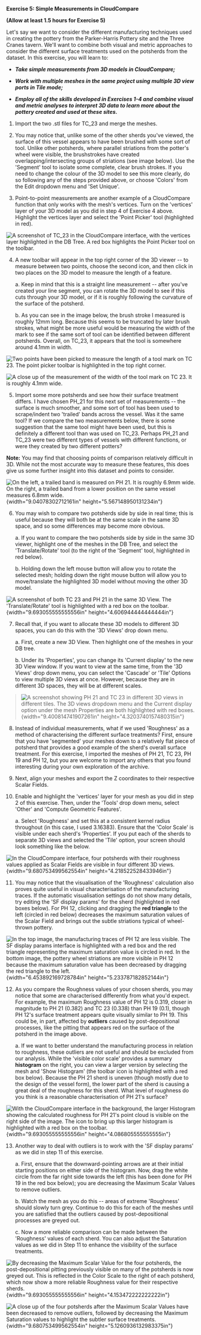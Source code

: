 **Exercise 5: Simple Measurements in CloudCompare**

**(Allow at least 1.5 hours for Exercise 5)**

Let's say we want to consider the different manufacturing techniques
used in creating the pottery from the Parker-Harris Pottery site and the
Three Cranes tavern. We'll want to combine both visual and metric
approaches to consider the different surface treatments used on the
potsherds from the dataset. In this exercise, you will learn to:

-   ***Take simple measurements from 3D models in CloudCompare;***

-   ***Work with multiple meshes in the same project using multiple 3D
    view ports in Tile mode;***

-   ***Employ all of the skills developed in Exercises 1-4 and combine
    visual and metric analyses to interpret 3D data to learn more about
    the pottery created and used at these sites.***

1.  Import the two .stl files for TC_23 and merge the meshes.

2.  You may notice that, unlike some of the other sherds you've viewed,
    the surface of this vessel appears to have been brushed with some
    sort of tool. Unlike other potsherds, where parallel striations from
    the potter's wheel were visible, the brushstrokes have created
    overlapping/intersecting groups of striations (see image below). Use
    the 'Segment' tool to isolate some complete, clear brush strokes. If
    you need to change the colour of the 3D model to see this more
    clearly, do so following any of the steps provided above, or choose
    'Colors' from the Edit dropdown menu and 'Set Unique'.

3.  Point-to-point measurements are another example of a CloudCompare
    function that only works with the mesh's vertices. Turn on the
    'vertices' layer of your 3D model as you did in step 4 of Exercise 4
    above. Highlight the vertices layer and select the 'Point Picker'
    tool (highlighted in red).

![A screenshot of TC_23 in the CloudCompare interface, with the vertices
layer highlighted in the DB Tree. A red box highlights the Point Picker
tool on the toolbar.](https://user-images.githubusercontent.com/67739490/94291971-3af9b300-ff54-11ea-9f26-7801acad60fb.png)

4.  A new toolbar will appear in the top right corner of the 3D viewer
    -- to measure between two points, choose the second icon, and then
    click in two places on the 3D model to measure the length of a
    feature.

    a.  Keep in mind that this is a straight line measurement -- after
        you've created your line segment, you can rotate the 3D model to
        see if this cuts through your 3D model, or if it is roughly
        following the curvature of the surface of the potsherd.

    b.  As you can see in the image below, the brush stroke I measured
        is roughly 12mm long. Because this seems to be truncated by
        later brush strokes, what might be more useful would be
        measuring the width of the mark to see if the same sort of tool
        can be identified between different potsherds. Overall, on
        TC_23, it appears that the tool is somewhere around 4.1mm in
        width.

![Two points have been picked to measure the length of a tool mark on TC
23. The point picker toolbar is highlighted in the top right
corner.](https://user-images.githubusercontent.com/67739490/94292047-5795eb00-ff54-11ea-80db-0232a575a845.png)

![A close up of the measurement of the width of the tool mark on TC 23.
It is roughly 4.1mm wide.](https://user-images.githubusercontent.com/67739490/94292112-6e3c4200-ff54-11ea-855e-38a70bef4df9.png)

5.  Import some more potsherds and see how their surface treatment
    differs. I have chosen PH_21 for this next set of measurements --
    the surface is much smoother, and some sort of tool has been used to
    scrape/indent two 'trailed' bands across the vessel. Was it the same
    tool? If we compare the two measurements below, there is some
    suggestion that the same tool might have been used, but this is
    definitely a different tool than was used on TC_23. Perhaps PH_21
    and TC_23 were two different types of vessels with different
    functions, or were they created by two different potters?

**Note:** You may find that choosing points of comparison relatively
difficult in 3D. While not the most accurate way to measure these
features, this does give us some further insight into this dataset and
points to consider.

![On the left, a trailed band is measured on PH 21. It is roughly 6.9mm
wide. On the right, a trailed band from a lower position on the same
vessel measures 6.8mm
wide.](media/image4.png){width="9.04078302712161in"
height="5.567148950131234in"}

6.  You may wish to compare two potsherds side by side in real time;
    this is useful because they will both be at the same scale in the
    same 3D space, and so some differences may become more obvious.

    a.  If you want to compare the two potsherds side by side in the
        same 3D viewer, highlight one of the meshes in the DB Tree, and
        select the 'Translate/Rotate' tool (to the right of the
        'Segment' tool, highlighted in red below).

    b.  Holding down the left mouse button will allow you to rotate the
        selected mesh; holding down the right mouse button will allow
        you to move/translate the highlighted 3D model without moving
        the other 3D model.

![A screenshot of both TC 23 and PH 21 in the same 3D View. The
\'Translate/Rotate\' tool is highlighted with a red box on the
toolbar.](media/image5.png){width="9.693055555555556in"
height="4.606944444444444in"}

7.  Recall that, if you want to allocate these 3D models to different 3D
    spaces, you can do this with the '3D Views' drop down menu.

    a.  First, create a new 3D View. Then highlight one of the meshes in
        your DB tree.

    b.  Under its 'Properties', you can change its 'Current display' to
        the new 3D View window. If you want to view at the same time,
        from the '3D Views' drop down menu, you can select the 'Cascade'
        or 'Tile' Options to view multiple 3D views at once. However,
        because they are in different 3D spaces, they will be at
        different scales.

> ![A screenshot showing PH 21 and TC 23 in different 3D views in
> different tiles. The 3D views dropdown menu and the Current display
> option under the mesh Properties are both highlighted with red
> boxes.](media/image6.png){width="9.400814741907261in"
> height="4.3203740157480315in"}

8.  Instead of individual measurements, what if we used 'Roughness' as a
    method of characterising the different surface treatments? First,
    ensure that you have 'segmented' your meshes down to a relatively
    flat piece of potsherd that provides a good example of the sherd's
    overall surface treatment. For this exercise, I imported the meshes
    of PH 21, TC 23, PH 19 and PH 12, but you are welcome to import any
    others that you found interesting during your own exploration of the
    archive.

9.  Next, align your meshes and export the Z coordinates to their
    respective Scalar Fields.

10. Enable and highlight the 'vertices' layer for your mesh as you did
    in step 2 of this exercise. Then, under the 'Tools' drop down menu,
    select 'Other' and 'Compute Geometric Features'.

    a.  Select 'Roughness' and set this at a consistent kernel radius
        throughout (in this case, I used 3.16383). Ensure that the
        'Color Scale' is visible under each sherd's 'Properties'. If you
        put each of the sherds to separate 3D views and selected the
        'Tile' option, your screen should look something like the below.

![In the CloudCompare interface, four potsherds with their roughness
values applied as Scalar Fields are visible in four different 3D
views.](media/image7.png){width="9.680753499562554in"
height="4.218522528433946in"}

11. You may notice that the visualisation of the 'Roughness' calculation
    also proves quite useful in visual characterisation of the
    manufacturing traces. If the automatic visualisation settings do not
    show many details, try editing the 'SF display params' for the sherd
    (highlighted in red boxes below). For PH 12, clicking and dragging
    the **red triangle** to the left (circled in red below) decreases
    the maximum saturation values of the Scalar Field and brings out the
    subtle striations typical of wheel-thrown pottery.

![In the top image, the manufacturing traces of PH 12 are less visible.
The SF display params interface is highlighted with a red box and the
red triangle representing the maximum saturation value is circled in
red. In the bottom image, the pottery wheel striations are more visible
in PH 12 because the maximum saturation value has been decreased by
dragging the red triangle to the
left.](media/image8.png){width="6.453892169728784in"
height="5.233787182852144in"}

12. As you compare the Roughness values of your chosen sherds, you may
    notice that some are characterised differently from what you'd
    expect. For example, the maximum Roughness value of PH 12 is 0.319,
    closer in magnitude to PH 21 (0.382) and TC 23 (0.338) than PH 19
    (0.1), though PH 12's surface treatment appears quite visually
    similar to PH 19. This could be, in part, affected by **outliers**
    caused by post-depositional processes, like the pitting that appears
    red on the surface of the potsherd in the image above.

    a.  If we want to better understand the manufacturing process in
        relation to roughness, these outliers are not useful and should
        be excluded from our analysis. While the 'visible color scale'
        provides a summary **histogram** on the right, you can view a
        larger version by selecting the mesh and 'Show Histogram' (the
        toolbar icon is highlighted with a red box below). Because the
        PH 21 sherd is uneven (though mostly due to the design of the
        vessel form), the lower part of the sherd is causing a great
        deal of the roughness for this sherd. What level of roughness do
        you think is a reasonable characterisation of PH 21's surface?

![With the CloudCompare interface in the background, the larger
Histogram showing the calculated roughness for PH 21\'s point cloud is
visible on the right side of the image. The icon to bring up this larger
histogram is highlighted with a red box on the
toolbar.](media/image9.png){width="9.693055555555556in"
height="4.086805555555555in"}

13. Another way to deal with outliers is to work with the 'SF display
    params' as we did in step 11 of this exercise.

    a.  First, ensure that the downward-pointing arrows are at their
        initial starting positions on either side of the histogram. Now,
        drag the white circle from the far right side towards the left
        (this has been done for PH 19 in the red box below); you are
        decreasing the Maximum Scalar Values to remove outliers.

    b.  Watch the mesh as you do this -- areas of extreme 'Roughness'
        should slowly turn grey. Continue to do this for each of the
        meshes until you are satisfied that the outliers caused by
        post-depositional processes are greyed out.

    c.  Now a more reliable comparison can be made between the
        'Roughness' values of each sherd. You can also adjust the
        Saturation values as we did in Step 11 to enhance the visibility
        of the surface treatments.

![By decreasing the Maximum Scalar Value for the four potsherds, the
post-depositional pitting previously visible on many of the potsherds is
now greyed out. This is reflected in the Color Scale to the right of
each potsherd, which now show a more reliable Roughness value for their
respective sherds.](media/image10.png){width="9.693055555555556in"
height="4.153472222222222in"}

![A close up of the four potsherds after the Maximum Scalar Values have
been decreased to remove outliers, followed by decreasing the Maximum
Saturation values to highlight the subtler surface
treatments.](media/image11.png){width="9.680753499562554in"
height="5.1260936132983375in"}

